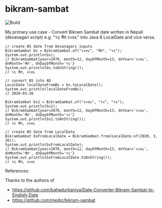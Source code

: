 # bikram-sambat

![Build](https://github.com/tilakthapa/bikram-sambat/workflows/Build/badge.svg)

My primary use case - 
Convert Bikram Sambat date written in Nepali (devanagari script) e.g. "१३ चैत २०७६" into Java 8 LocalDate and vice versa.

```
// create BS date from Devanagari inputs
BikramSambat bs = BikramSambat.of("२०७६", "चैत", "१३");
System.out.println(bs);
// BikramSambat{year=2076, month=12, dayOfMonth=13, dnYear='२०७६', dnMonth='चैत', dnDayOfMonth='१३'}
System.out.println(bs.toDnString());
// १३ चैत, २०७६

// convert BS into AD
LocalDate localDateFromBs = bs.toLocalDate();
System.out.println(localDateFromBs);
// 2020-03-26

BikramSambat bs1 = BikramSambat.of("२०७६", "१२", "१३");
System.out.println(bs1);
// BikramSambat{year=2076, month=12, dayOfMonth=13, dnYear='२०७६', dnMonth='चैत', dnDayOfMonth='१३'}
System.out.println(bs1.toDnString());
// १३ चैत, २०७६

// create BS date from LocalDate
BikramSambat bsFromLocalDate = BikramSambat.from(LocalDate.of(2020, 3, 26));
System.out.println(bsFromLocalDate);
// BikramSambat{year=2076, month=12, dayOfMonth=13, dnYear='२०७६', dnMonth='चैत', dnDayOfMonth='१३'}
System.out.println(bsFromLocalDate.toDnString()); 
// १३ चैत, २०७६
```

References:

Thanks to the authors of
- https://github.com/bahadurbaniya/Date-Converter-Bikram-Sambat-to-English-Date
- https://github.com/medic/bikram-sambat
